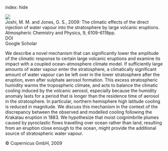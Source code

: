 index: hide

<div class="Citation">
    <div class="Citation-thumb CitationThumb-linked"  data-href="https://doi.org/10.5194/acp-9-6109-2009">
      <img src="https://static.claimspace.cloud/climate-study-static/refs/thumbs/10/Joshi_and_Jones_2009-thumb.png" />
    </div>

  <div class="Citation-body">
    <div class="Citation-text">Joshi, M. M. and Jones, G. S., 2009: The climatic effects of the direct injection of water vapour into the stratosphere by large volcanic eruptions. <span class="Article-journal">Atmospheric Chemistry and Physics, </span><span class="Article-volume">9, </span>6109-6118pp.</div>
    <div class="Citation-links">
      <div class="CitationLink" data-href="https://doi.org/10.5194/acp-9-6109-2009">
        <div class="CitationLink-icon CitationLink-Doi"></div>
        <div class="CitationLink-text">DOI</div>
      </div>
      <div class="CitationLink" data-href="https://scholar.google.com/scholar?q=10.5194/acp-9-6109-2009">
        <div class="CitationLink-icon CitationLink-Scholar"></div>
        <div class="CitationLink-text">Google Scholar</div>
      </div>
    </div>
  </div>
</div>

We describe a novel mechanism that can significantly lower the amplitude of the climatic response to certain large volcanic eruptions and examine its impact with a coupled ocean-atmosphere climate model. If sufficiently large amounts of water vapour enter the stratosphere, a climatically significant amount of water vapour can be left over in the lower stratosphere after the eruption, even after sulphate aerosol formation. This excess stratospheric humidity warms the tropospheric climate, and acts to balance the climatic cooling induced by the volcanic aerosol, especially because the humidity anomaly lasts for a period that is longer than the residence time of aerosol in the stratosphere. In particular, northern hemisphere high latitude cooling is reduced in magnitude. We discuss this mechanism in the context of the discrepancy between the observed and modelled cooling following the Krakatau eruption in 1883. We hypothesize that moist coignimbrite plumes caused by pyroclastic flows travelling over ocean rather than land, resulting from an eruption close enough to the ocean, might provide the additional source of stratospheric water vapour.

<div class="Citation-copy">
&copy; Copernicus GmbH, 2009
</div>
